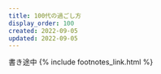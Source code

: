 ```yaml
---
title: 100代の過ごし方
display_order: 100
created: 2022-09-05
updated: 2022-09-05
---
```

書き途中
{% include footnotes_link.html %}
